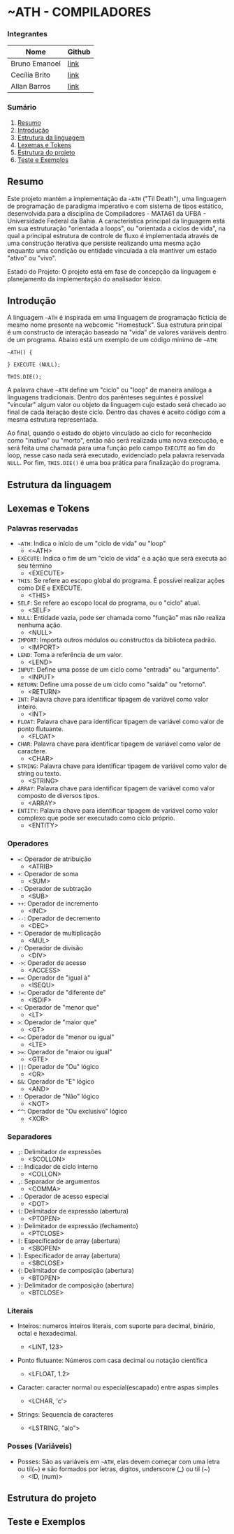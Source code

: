 # ~ATH - COMPILADORES
### Integrantes
|Nome|Github|
|----|------|
|Bruno Emanoel|[link](github.com)|
|Cecília Brito|[link](github.com)|
|Allan Barros|[link](github.com)|

### Sumário

1. [Resumo](#resumo)
2. [Introdução](#introdução)
3. [Estrutura da linguagem](#estrutura-da-linguagem)
4. [Lexemas e Tokens](#lexemas-e-tokens)
5. [Estrutura do projeto](#estrutura-do-projeto)
6. [Teste e Exemplos](#teste)

## Resumo

Este projeto mantém a implementação da `~ATH` ("Til Death"), uma linguagem de programação de paradigma imperativo e com sistema de tipos estático, desenvolvida para a disciplina de Compiladores - MATA61 da UFBA - Universidade Federal da Bahia. A característica principal da linguagem está em sua estruturação "orientada a loops", ou "orientada a ciclos de vida", na qual a principal estrutura de controle de fluxo é implementada através de uma construção iterativa que persiste realizando uma mesma ação enquanto uma condição ou entidade vinculada a ela mantiver um estado "ativo" ou "vivo".

Estado do Projeto: O projeto está em fase de concepção da linguagem e planejamento da implementação do analisador léxico.

## Introdução

A linguagem `~ATH` é inspirada em uma linguagem de programação ficticia de mesmo nome presente na webcomic "Homestuck". Sua estrutura principal é um constructo de interação baseado na "vida" de valores variáveis dentro de um programa. Abaixo está um exemplo de um código mínimo de `~ATH`:

```~ATH
~ATH() {

} EXECUTE (NULL);

THIS.DIE();
```

A palavra chave `~ATH` define um "ciclo" ou "loop" de maneira análoga a linguagens tradicionais. Dentro dos parênteses seguintes é possível "vincular" algum valor ou objeto da linguagem cujo estado será checado ao final de cada iteração deste ciclo. Dentro das chaves é aceito código com a mesma estrutura representada. 

Ao final, quando o estado do objeto vinculado ao ciclo for reconhecido como "inativo" ou "morto", então não será realizada uma nova execução, e será feita uma chamada para uma função pelo campo `EXECUTE` ao fim do loop, nesse caso nada será executado, evidenciado pela palavra reservada `NULL`. Por fim, `THIS.DIE()` é uma boa prática para finalização do programa.

## Estrutura da linguagem

## Lexemas e Tokens

### Palavras reservadas

* `~ATH`: Indica o início de um "ciclo de vida" ou "loop"
    * \<~ATH>
* `EXECUTE`: Indica o fim de um "ciclo de vida" e a ação que será executa ao seu término
    * \<EXECUTE>
* `THIS`: Se refere ao escopo global do programa. É possível realizar ações como DIE e EXECUTE.
    * \<THIS>
* `SELF`: Se refere ao escopo local do programa, ou o "ciclo" atual.
    * \<SELF>
* `NULL`: Entidade vazia, pode ser chamada como "função" mas não realiza nenhuma ação.
    * \<NULL>
* `IMPORT`: Importa outros módulos ou constructos da biblioteca padrão.
    * \<IMPORT>
* `LEND`: Toma a referência de um valor.
    * \<LEND>
* `INPUT`: Define uma posse de um ciclo como "entrada" ou "argumento".
    * \<INPUT>
* `RETURN`: Define uma posse de um ciclo como "saida" ou "retorno".
    * \<RETURN>
* `INT`: Palavra chave para identificar tipagem de variável como valor inteiro.
    * \<INT>
* `FLOAT`: Palavra chave para identificar tipagem de variável como valor de ponto flutuante.
    * \<FLOAT>
* `CHAR`: Palavra chave para identificar tipagem de variável como valor de caractere.
    * \<CHAR>
* `STRING`: Palavra chave para identificar tipagem de variável como valor de string ou texto.
    * \<STRING>
* `ARRAY`: Palavra chave para identificar tipagem de variável como valor composto de diversos tipos.
    * \<ARRAY>
* `ENTITY`: Palavra chave para identificar tipagem de variável como valor complexo que pode ser executado como ciclo próprio.
    * \<ENTITY>

### Operadores

* `=`: Operador de atribuição
    * \<ATRIB>
* `+`: Operador de soma
    * \<SUM>
* `-`: Operador de subtração
    * \<SUB>
* `++`: Operador de incremento
    * \<INC>
* `--`: Operador de decremento
    * \<DEC>
* `*`: Operador de multiplicação
    * \<MUL>
* `/`: Operador de divisão
    * \<DIV>
* `->`: Operador de acesso
    * \<ACCESS>
* `==`: Operador de "igual à"
    * \<ISEQU>
* `!=`: Operador de "diferente de"
    * \<ISDIF>
* `<`: Operador de "menor que"
    * \<LT>
* `>`: Operador de "maior que"
    * \<GT>
* `<=`: Operador de "menor ou igual"
    * \<LTE>
* `>=`: Operador de "maior ou igual"
    * \<GTE>
* `||`: Operador de "Ou" lógico
    * \<OR>
* `&&`: Operador de "E" lógico
    * \<AND>
* `!`: Operador de "Não" lógico
    * \<NOT>
* `^^`: Operador de "Ou exclusivo" lógico
    * \<XOR>

### Separadores

* `;`: Delimitador de expressões
    * \<SCOLLON>
* `:`: Indicador de ciclo interno
    * \<COLLON>
* `,`: Separador de argumentos
    * \<COMMA>
* `.`: Operador de acesso especial
    * \<DOT>
* `(`: Delimitador de expressão (abertura)
    * \<PTOPEN>
* `)`: Delimitador de expressão (fechamento)
    * \<PTCLOSE>
* `[`: Especificador de array (abertura)
    * \<SBOPEN>
* `]`: Especificador de array (abertura)
    * \<SBCLOSE>
* `{`: Delimitador de composição (abertura)
    * \<BTOPEN>
* `}`: Delimitador de composição (abertura)
    * \<BTCLOSE>

### Literais

* Inteiros: numeros inteiros literais, com suporte para decimal, binário, octal e hexadecimal. 
    * \<LINT, 123>

* Ponto flutuante: Números com casa decimal ou notação científica
    * \<LFLOAT, 1.2>

* Caracter: caracter normal ou especial(escapado) entre aspas simples
    * \<LCHAR, 'c'>

* Strings: Sequencia de caracteres
    * \<LSTRING, "alo">

### Posses (Variáveis)

* Posses: São as variáveis em `~ATH`, elas devem começar com uma letra ou til(~) e são formados por letras, digitos, underscore (_) ou til (~)
    * \<ID, (num)>

## Estrutura do projeto

## Teste e Exemplos
